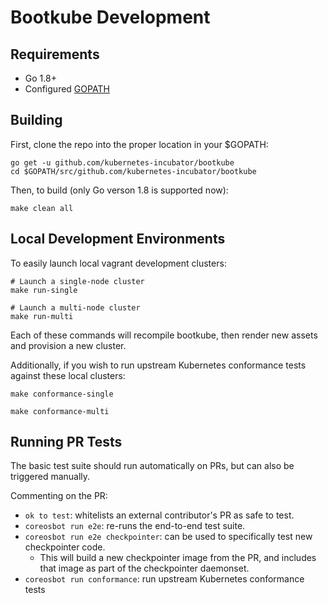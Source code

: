 # Bootkube Development

## Requirements

* Go 1.8+
* Configured [GOPATH](http://golang.org/doc/code.html#GOPATH)

## Building

First, clone the repo into the proper location in your $GOPATH:

```
go get -u github.com/kubernetes-incubator/bootkube
cd $GOPATH/src/github.com/kubernetes-incubator/bootkube
```

Then, to build (only Go verson 1.8 is supported now):

```
make clean all
```

## Local Development Environments

To easily launch local vagrant development clusters:

```
# Launch a single-node cluster
make run-single
```

```
# Launch a multi-node cluster
make run-multi
```

Each of these commands will recompile bootkube, then render new assets and provision a new cluster.

Additionally, if you wish to run upstream Kubernetes conformance tests against these local clusters:

```
make conformance-single
```

```
make conformance-multi
```

## Running PR Tests

The basic test suite should run automatically on PRs, but can also be triggered manually.

Commenting on the PR:

* `ok to test`: whitelists an external contributor's PR as safe to test.
* `coreosbot run e2e`: re-runs the end-to-end test suite.
* `coreosbot run e2e checkpointer`: can be used to specifically test new checkpointer code.
    * This will build a new checkpointer image from the PR, and includes that image as part of the checkpointer daemonset.
* `coreosbot run conformance`: run upstream Kubernetes conformance tests
